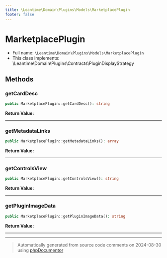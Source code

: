 ```yaml
---
title: \Leantime\Domain\Plugins\Models\MarketplacePlugin
footer: false
---
```


# MarketplacePlugin





* Full name: `\Leantime\Domain\Plugins\Models\MarketplacePlugin`
* This class implements: \Leantime\Domain\Plugins\Contracts\PluginDisplayStrategy



## Methods

### getCardDesc



```php
public MarketplacePlugin::getCardDesc(): string
```









**Return Value:**





---
### getMetadataLinks



```php
public MarketplacePlugin::getMetadataLinks(): array
```









**Return Value:**





---
### getControlsView



```php
public MarketplacePlugin::getControlsView(): string
```









**Return Value:**





---
### getPluginImageData



```php
public MarketplacePlugin::getPluginImageData(): string
```









**Return Value:**





---


---
> Automatically generated from source code comments on 2024-08-30 using [phpDocumentor](http://www.phpdoc.org/)
